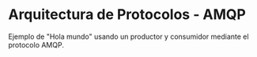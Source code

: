 # Arquitectura de Protocolos - AMQP

Ejemplo de "Hola mundo" usando un productor y consumidor mediante el protocolo AMQP.
 